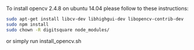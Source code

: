 To install opencv 2.4.8 on ubuntu 14.04 please follow to these instructions:

```bash
sudo apt-get install libcv-dev libhighgui-dev libopencv-contrib-dev
sudo npm install
sudo chown -R digitsquare node_modules/
```

or simply run install_opencv.sh